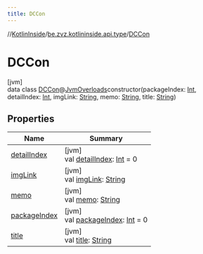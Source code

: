 ```yaml
---
title: DCCon
---
```

//[KotlinInside](../../../index.html)/[be.zvz.kotlininside.api.type](../index.html)/[DCCon](index.html)



# DCCon



[jvm]\
data class [DCCon](index.html)@[JvmOverloads](https://kotlinlang.org/api/latest/jvm/stdlib/kotlin.jvm/-jvm-overloads/index.html)constructor(packageIndex: [Int](https://kotlinlang.org/api/latest/jvm/stdlib/kotlin/-int/index.html), detailIndex: [Int](https://kotlinlang.org/api/latest/jvm/stdlib/kotlin/-int/index.html), imgLink: [String](https://kotlinlang.org/api/latest/jvm/stdlib/kotlin/-string/index.html), memo: [String](https://kotlinlang.org/api/latest/jvm/stdlib/kotlin/-string/index.html), title: [String](https://kotlinlang.org/api/latest/jvm/stdlib/kotlin/-string/index.html))



## Properties


| Name | Summary |
|---|---|
| [detailIndex](detail-index.html) | [jvm]<br>val [detailIndex](detail-index.html): [Int](https://kotlinlang.org/api/latest/jvm/stdlib/kotlin/-int/index.html) = 0 |
| [imgLink](img-link.html) | [jvm]<br>val [imgLink](img-link.html): [String](https://kotlinlang.org/api/latest/jvm/stdlib/kotlin/-string/index.html) |
| [memo](memo.html) | [jvm]<br>val [memo](memo.html): [String](https://kotlinlang.org/api/latest/jvm/stdlib/kotlin/-string/index.html) |
| [packageIndex](package-index.html) | [jvm]<br>val [packageIndex](package-index.html): [Int](https://kotlinlang.org/api/latest/jvm/stdlib/kotlin/-int/index.html) = 0 |
| [title](title.html) | [jvm]<br>val [title](title.html): [String](https://kotlinlang.org/api/latest/jvm/stdlib/kotlin/-string/index.html) |

